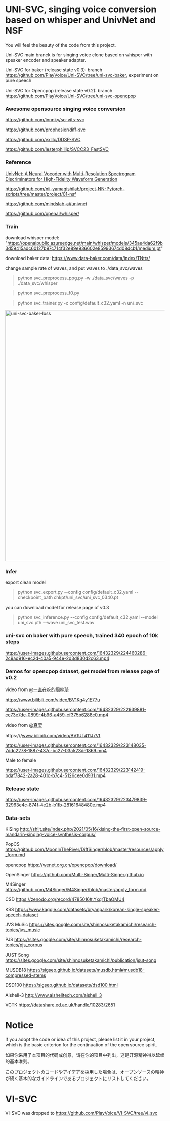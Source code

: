 # UNI-SVC, singing voice conversion based on whisper and UnivNet and NSF

You will feel the beauty of the code from this project.

Uni-SVC main branck is for singing voice clone based on whisper with speaker encoder and speaker adapter.

Uni-SVC for baker (release state v0.3): branch https://github.com/PlayVoice/Uni-SVC/tree/uni-svc-baker, experiment on pure speech

Uni-SVC for Opencpop (release state v0.2): branch https://github.com/PlayVoice/Uni-SVC/tree/uni-svc-opencpop

### Awesome opensource singing voice conversion

https://github.com/innnky/so-vits-svc

https://github.com/prophesier/diff-svc

https://github.com/yxlllc/DDSP-SVC

https://github.com/lesterphillip/SVCC23_FastSVC

### Reference
[UnivNet: A Neural Vocoder with Multi-Resolution Spectrogram Discriminators for High-Fidelity Waveform Generation](https://arxiv.org/abs/2106.07889)

https://github.com/nii-yamagishilab/project-NN-Pytorch-scripts/tree/master/project/01-nsf

https://github.com/mindslab-ai/univnet

https://github.com/openai/whisper/

### Train
download whisper model: "https://openaipublic.azureedge.net/main/whisper/models/345ae4da62f9b3d59415adc60127b97c714f32e89e936602e85993674d08dcb1/medium.pt"

download baker data: https://www.data-baker.com/data/index/TNtts/

change sample rate of waves, and put waves to ./data_svc/waves

> python svc_preprocess_ppg.py -w ./data_svc/waves -p ./data_svc/whisper

> python svc_preprocess_f0.py

> python svc_trainer.py -c config/default_c32.yaml -n uni_svc

<img width="794" alt="uni-svc-baker-loss" src="https://user-images.githubusercontent.com/16432329/224460166-5943b35e-afda-48e4-90fd-db6db02a09cb.png">

### Infer
export clean model

> python svc_export.py --config config/default_c32.yaml --checkpoint_path chkpt/uni_svc/uni_svc_0340.pt

you can download model for release page of v0.3

> python svc_inference.py --config config/default_c32.yaml --model uni_svc.pth --wave uni_svc_test.wav

### uni-svc on baker with pure speech, trained 340 epoch of 10k steps

https://user-images.githubusercontent.com/16432329/224460286-2c9ad916-ec2d-40a5-944e-2d3d830d2c63.mp4

### Demos for opencpop dataset, get model from release page of v0.2

video from [@一直在吃的周梓琦](https://space.bilibili.com/20473341)

https://www.bilibili.com/video/BV1Kg4y1E77u

https://user-images.githubusercontent.com/16432329/222939881-ce73e7de-0899-4b96-a459-cf375b6288c0.mp4

video from [@真栗](https://space.bilibili.com/210752)

https:///www.bilibili.com/video/BV1UT411J7Vf

https://user-images.githubusercontent.com/16432329/223148035-7ddc2278-1887-437c-bc27-03a523de1869.mp4

Male to female

https://user-images.githubusercontent.com/16432329/223142419-bdaf7842-2a28-401c-b7c4-5126cee0d931.mp4

### Release state

https://user-images.githubusercontent.com/16432329/223479839-32963e4c-874f-4e2b-b1fb-28161648480e.mp4


### Data-sets
KiSing      http://shijt.site/index.php/2021/05/16/kising-the-first-open-source-mandarin-singing-voice-synthesis-corpus/

PopCS 		  https://github.com/MoonInTheRiver/DiffSinger/blob/master/resources/apply_form.md

opencpop 	  https://wenet.org.cn/opencpop/download/

OpenSinger 	https://github.com/Multi-Singer/Multi-Singer.github.io

M4Singer	  https://github.com/M4Singer/M4Singer/blob/master/apply_form.md


CSD 		    https://zenodo.org/record/4785016#.YxqrTbaOMU4

KSS		      https://www.kaggle.com/datasets/bryanpark/korean-single-speaker-speech-dataset

JVS MuSic	  https://sites.google.com/site/shinnosuketakamichi/research-topics/jvs_music

PJS		      https://sites.google.com/site/shinnosuketakamichi/research-topics/pjs_corpus

JUST Song	  https://sites.google.com/site/shinnosuketakamichi/publication/jsut-song


MUSDB18		  https://sigsep.github.io/datasets/musdb.html#musdb18-compressed-stems

DSD100 		  https://sigsep.github.io/datasets/dsd100.html


Aishell-3 	http://www.aishelltech.com/aishell_3

VCTK 		    https://datashare.ed.ac.uk/handle/10283/2651

# Notice
If you adopt the code or idea of this project, please list it in your project, which is the basic criterion for the continuation of the open source spirit.

如果你采用了本项目的代码或创意，请在你的项目中列出，这是开源精神得以延续的基本准则。

このプロジェクトのコードやアイデアを採用した場合は、オープンソースの精神が続く基本的なガイドラインであるプロジェクトにリストしてください。

# VI-SVC
VI-SVC was dropped to https://github.com/PlayVoice/VI-SVC/tree/vi_svc
